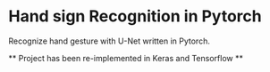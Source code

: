 # Hand sign Recognition in Pytorch

Recognize hand gesture with U-Net written in Pytorch. 

** Project has been re-implemented in Keras and Tensorflow **
